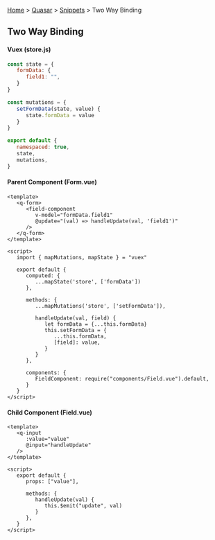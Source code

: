 [Home](/README.md) > [Quasar](/quasar/index.md) > [Snippets](index.md) > Two Way Binding

## Two Way Binding

#### Vuex (store.js)
```js
const state = {
   formData: {
      field1: "",   
   }
}

const mutations = {
   setFormData(state, value) {
      state.formData = value
   }
}

export default {
   namespaced: true,
   state,
   mutations,
}
```

#### Parent Component (Form.vue)
```vue
<template>
   <q-form>
      <field-component
         v-model="formData.field1"
         @update="(val) => handleUpdate(val, 'field1')" 
      />
   </q-form>
</template>

<script>
   import { mapMutations, mapState } = "vuex"

   export default {
      computed: {
         ...mapState('store', ['formData'])   
      },

      methods: {
         ...mapMutations('store', ['setFormData']),

         handleUpdate(val, field) {
            let formData = {...this.formData}
            this.setFormData = {
               ...this.formData,
               [field]: value,            
            }            
         }      
      },
   
      components: {
         FieldComponent: require("components/Field.vue").default,
      }
   }
</script>
```

#### Child Component (Field.vue)
```vue
<template>
   <q-input 
      :value="value"
      @input="handleUpdate"
   />
</template>

<script>
   export default {
      props: ["value"],

      methods: {
         handleUpdate(val) {
            this.$emit("update", val)
         }      
      },
   }
</script>
```
